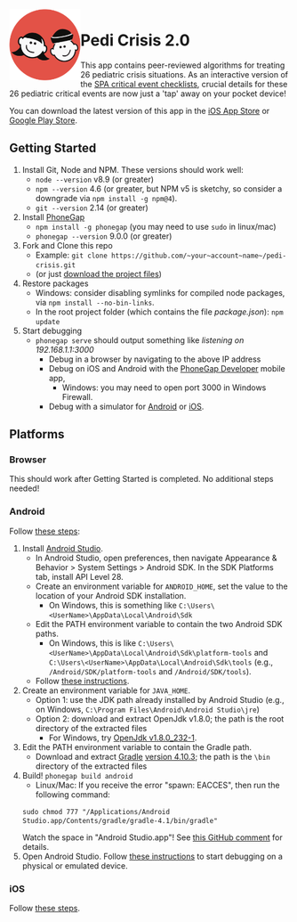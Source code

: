 <img align="left" alt="Pedi Crisis 2.0 Logo" width="128" src="./www/img/logo.png">

# Pedi Crisis 2.0

This app contains peer-reviewed algorithms for treating 26 pediatric crisis situations. As an interactive version of the [SPA critical event checklists](http://www.pedsanesthesia.org/critical-events-checklist/), crucial details for these 26 pediatric critical events are now just a 'tap' away on your pocket device!

You can download the latest version of this app in the [iOS App Store](https://itunes.apple.com/us/app/pedi-crisis-2-0/id1409734476) or [Google Play Store](https://play.google.com/store/apps/details?id=org.pedsanesthesia.crisis).

## Getting Started

1. Install Git, Node and NPM. These versions should work well:
   - `node --version` v8.9 (or greater)
   - `npm --version` 4.6 (or greater, but NPM v5 is sketchy, so consider a downgrade via `npm install -g npm@4`).
   - `git --version` 2.14 (or greater)
2. Install [PhoneGap](http://docs.phonegap.com/getting-started/1-install-phonegap/cli/)
   - `npm install -g phonegap` (you may need to use `sudo` in linux/mac)
   - `phonegap --version` 9.0.0 (or greater)
3. Fork and Clone this repo 
   - Example: `git clone https://github.com/~your~account~name~/pedi-crisis.git`
   - (or just [download the project files](https://github.com/MikeA1/pedi-crisis/archive/master.zip))
4. Restore packages
   - Windows: consider disabling symlinks for compiled node packages, via `npm install --no-bin-links`.
   - In the root project folder (which contains the file _package.json_): `npm update`
5. Start debugging
   - `phonegap serve` should output something like _listening on 192.168.1.1:3000_
      - Debug in a browser by navigating to the above IP address
      - Debug on iOS and Android with the [PhoneGap Developer](http://docs.phonegap.com/getting-started/2-install-mobile-app/) mobile app, 
         - Windows: you may need to open port 3000 in Windows Firewall.
      - Debug with a simulator for [Android](https://developer.android.com/studio/run/emulator) or [iOS](https://help.apple.com/simulator/mac/current/#/deve44b57b2a).

## Platforms

### Browser
This should work after Getting Started is completed. No additional steps needed!

### Android
Follow [these steps](https://cordova.apache.org/docs/en/latest/guide/platforms/android/index.html#requirements-and-support):
1. Install [Android Studio](https://developer.android.com/studio/index.html).
   - In Android Studio, open preferences, then navigate Appearance & Behavior > System Settings > Android SDK. In the SDK Platforms tab, install API Level 28.
   - Create an environment variable for `ANDROID_HOME`, set the value to the location of your Android SDK installation.
      - On Windows, this is something like `C:\Users\<UserName>\AppData\Local\Android\Sdk`
   - Edit the PATH environment variable to contain the two Android SDK paths. 
      - On Windows, this is like `C:\Users\<UserName>\AppData\Local\Android\Sdk\platform-tools` and `C:\Users\<UserName>\AppData\Local\Android\Sdk\tools`
     (e.g., `/Android/SDK/platform-tools` and `/Android/SDK/tools`).
   - Follow [these instructions](https://cordova.apache.org/docs/en/latest/guide/platforms/android/index.html#setting-environment-variables).
2. Create an environment variable for `JAVA_HOME`.
   - Option 1: use the JDK path already installed by Android Studio (e.g., on Windows, `C:\Program Files\Android\Android Studio\jre`)
   - Option 2: download and extract OpenJdk v1.8.0; the path is the root directory of the extracted files
      - For Windows, try [OpenJdk v1.8.0_232-1](https://github.com/ojdkbuild/ojdkbuild).
3. Edit the PATH environment variable to contain the Gradle path.
   - Download and extract [Gradle](https://gradle.org/install/) [version 4.10.3](https://services.gradle.org/distributions/gradle-4.10.3-bin.zip); the path is the `\bin` directory of the extracted files
5. Build! `phonegap build android`
   - Linux/Mac: If you receive the error "spawn: EACCES", then run the following command: 
   ```
   sudo chmod 777 "/Applications/Android Studio.app/Contents/gradle/gradle-4.1/bin/gradle"
   ```
   Watch the space in "Android Studio.app"! See [this GitHub comment](https://github.com/ionic-team/ionic-cli/issues/2835#issuecomment-340200015) for details.
6. Open Android Studio. Follow [these instructions](https://cordova.apache.org/docs/en/latest/guide/platforms/android/index.html#opening-a-project-in-android-studio) to start debugging on a physical or emulated device. 

### iOS
Follow [these steps](https://cordova.apache.org/docs/en/latest/guide/platforms/ios/index.html).
